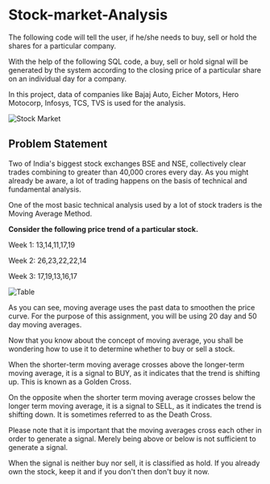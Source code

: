 # Stock-market-Analysis
The following code will tell the user, if he/she needs to buy, sell or hold the shares for a particular company.

With the help of the following SQL code, a buy, sell or hold signal will be generated by the system according to the closing price of a particular share on an individual day for a company.

In this project, data of companies like Bajaj Auto, Eicher Motors, Hero Motocorp, Infosys, TCS, TVS is used for the analysis.

![Stock Market](https://api.time.com/wp-content/uploads/2020/03/stock-market-coronavirus-2.jpg)

## Problem Statement
Two of India's biggest stock exchanges BSE and NSE, collectively clear trades combining to greater than 40,000 crores every day. As you might already be aware, a lot of trading happens on the basis of technical and fundamental analysis.

One of the most basic technical analysis used by a lot of stock traders is the Moving Average Method. 

**Consider the following price trend of a particular stock.**

Week 1: 13,14,11,17,19

Week 2: 26,23,22,22,14

Week 3: 17,19,13,16,17

![Table](https://cdn.upgrad.com/UpGrad/temp/6cd1e9a9-e35c-4d45-9ae1-c11c90245e26/Assignment.png)

As you can see, moving average uses the past data to smoothen the price curve. For the purpose of this assignment, you will be using 20 day and 50 day moving averages.

Now that you know about the concept of moving average, you shall be wondering how to use it to determine whether to buy or sell a stock.

When the shorter-term moving average crosses above the longer-term moving average, it is a signal to BUY, as it indicates that the trend is shifting up. This is known as a Golden Cross.

On the opposite when the shorter term moving average crosses below the longer term moving average, it is a signal to SELL, as it indicates the trend is shifting down. It is sometimes referred to as the Death Cross.

Please note that it is important that the moving averages cross each other in order to generate a signal. Merely being above or below is not sufficient to generate a signal.

When the signal is neither buy nor sell, it is classified as hold. If you already own the stock, keep it and if you don't then don't buy it now.
